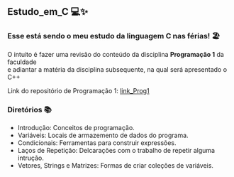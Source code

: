 ## Estudo_em_C 💻✨

### Esse está sendo o meu estudo da linguagem C nas férias! 🏖 <br>

O intuito é fazer uma revisão do conteúdo da disciplina **Programação 1** da faculdade <br>
e adiantar a matéria da disciplina subsequente, na qual será apresentado o C++

Link do repositório de Programação 1: [link_Prog1](https://github.com/luizakuze/Prog1)

### Diretórios 📚

- Introdução: Conceitos de programação.
- Variáveis: Locais de armazemento de dados do programa.
- Condicionais: Ferramentas para construir expressões.
- Laços de Repetição: Delcarações com o trabalho de repetir alguma intrução.
- Vetores, Strings e Matrizes: Formas de criar coleções de variáveis.
